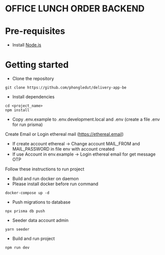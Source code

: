 # OFFICE LUNCH ORDER BACKEND

# Pre-requisites

- Install [Node.js](https://nodejs.org/en/)

# Getting started

- Clone the repository

```
git clone https://github.com/phongledut/delivery-app-be
```

- Install dependencies

```
cd <project_name>
npm install
```
- Copy .env.example to .env.development.local and .env (create a file .env for run prisma)

Create Email or Login ethereal mail (https://ethereal.email)
- If create account ethereal -> Change account MAIL_FROM and MAIL_PASSWORD in file env with account created
- If use Account in env.example -> Login ethereal email for get message OTP

Follow these instructions to run project
- Build and run docker on daemon
- Please install docker before run command

```
docker-compose up -d
```

- Push migrations to database

```
npx prisma db push
```

- Seeder data account admin 

```
yarn seeder
```

- Build and run project

```
npm run dev
```
